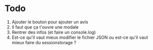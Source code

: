 # Todo

1. Ajouter le bouton pour ajouter un avis
2. Il faut que ça t'ouvre une modale
3. Rentrer des infos (et faire un console.log)
4. Est-ce qu'il vaut mieux modifier le fichier JSON ou est-ce qu'il vaut mieux faire du sessionstorage ?